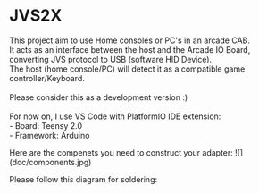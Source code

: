 # JVS2X
 This project aim to use Home consoles or PC's in an arcade CAB.
 <BR>It acts as an interface between the host and the Arcade IO Board, converting JVS protocol to USB (software HID Device).
 <BR>The host (home console/PC) will detect it as a compatible game controller/Keyboard. 
 <BR> <BR>
 Please consider this as a development version :)
 <BR> <BR>
 For now on, I use VS Code with PlatformIO IDE extension:
 <BR>   - Board: Teensy 2.0
 <BR>   - Framework: Arduino
 
 <p>
  Here are the compenets you need to construct your adapter:
  ![](doc/components.jpg)
 </p>

<p>
 Please follow this diagram for soldering:
 </p>
